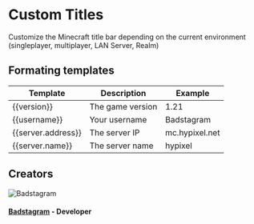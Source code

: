 # Custom Titles

Customize the Minecraft title bar depending on the current environment (singleplayer, multiplayer, LAN Server, Realm)

## Formating templates

| Template           | Description      | Example        |
|--------------------|------------------|----------------|
| {{version}}        | The game version | 1.21           |
| {{username}}       | Your username    | Badstagram     |
| {{server.address}} | The server IP    | mc.hypixel.net |
| {{server.name}}    | The server name  | hypixel        |

## Creators

![Badstagram](https://visage.surgeplay.com/bust/128/1535f047-cc6b-4013-aa9f-6fca6c81a175)

#### [Badstagram](https://github.com/badstagram) - Developer



